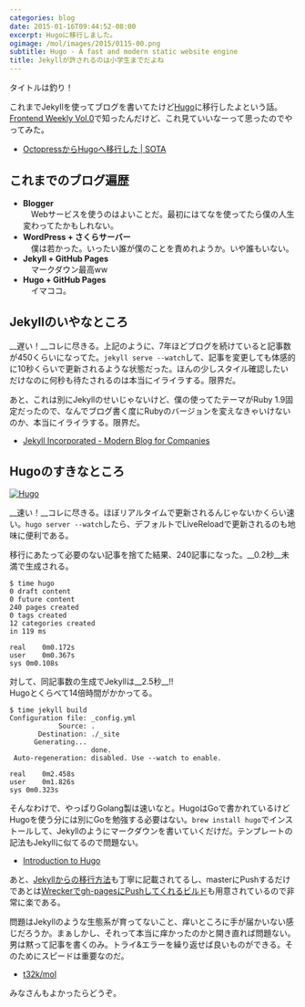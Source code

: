 ```yaml
---
categories: blog
date: 2015-01-16T09:44:52-08:00
excerpt: Hugoに移行しました。
ogimage: /mol/images/2015/0115-00.png
subtitle: Hugo - A fast and modern static website engine
title: Jekyllが許されるのは小学生までだよね
---
```


タイトルは釣り！

これまでJekyllを使ってブログを書いてたけど[Hugo](http://gohugo.io/)に移行したよという話。[Frontend Weekly Vol.0](/mol/log/frontend-weekly/)で知ったんだけど、これ見ていいなーって思ったのでやってみた。

+ [OctopressからHugoへ移行した | SOTA](http://deeeet.com/writing/2014/12/25/hugo/)


## これまでのブログ遍歴

+ __Blogger__  
　Webサービスを使うのはよいことだ。最初にはてなを使ってたら僕の人生変わってたかもしれない。
+ __WordPress + さくらサーバー__  
　僕は若かった。いったい誰が僕のことを責めれようか。いや誰もいない。
+ __Jekyll + GitHub Pages__  
　マークダウン最高ww
+ __Hugo + GitHub Pages__  
　イマココ。


## Jekyllのいやなところ

__遅い！__コレに尽きる。上記のように、7年ほどブログを続けていると記事数が450くらいになってた。`jekyll serve --watch`して、記事を変更しても体感的に10秒くらいで更新されるような状態だった。ほんの少しスタイル確認したいだけなのに何秒も待たされるのは本当にイライラする。限界だ。

あと、これは別にJekyllのせいじゃないけど、僕の使ってたテーマがRuby 1.9固定だったので、なんでブログ書く度にRubyのバージョンを変えなきゃいけないのか、本当にイライラする。限界だ。

+ [Jekyll Incorporated - Modern Blog for Companies](http://incorporated.sendtoinc.com/)


## Hugoのすきなところ

[![Hugo](/mol/images/2015/0115-01.png)](http://gohugo.io/)

__速い！__コレに尽きる。ほぼリアルタイムで更新されるんじゃないかくらい速い。`hugo server --watch`したら、デフォルトでLiveReloadで更新されるのも地味に便利である。

移行にあたって必要のない記事を捨てた結果、240記事になった。__0.2秒__未満で生成される。

```shell
$ time hugo
0 draft content
0 future content
240 pages created
0 tags created
12 categories created
in 119 ms

real	0m0.172s
user	0m0.367s
sys	0m0.108s
```
対して、同記事数の生成でJekyllは__2.5秒__!!  
Hugoとくらべて14倍時間がかかってる。

```shell
$ time jekyll build
Configuration file: _config.yml
            Source: .
       Destination: ./_site
      Generating...
                    done.
 Auto-regeneration: disabled. Use --watch to enable.

real	0m2.458s
user	0m1.826s
sys	0m0.323s
```

そんなわけで、やっぱりGolang製は速いなと。HugoはGoで書かれているけどHugoを使う分には別にGoを勉強する必要はない。`brew install hugo`でインストールして、Jekyllのようにマークダウンを書いていくだけだ。テンプレートの記法もJekyllに似てるので問題ない。

+ [Introduction to Hugo](http://gohugo.io/overview/introduction/)

あと、[Jekyllからの移行方法](http://gohugo.io/tutorials/migrate-from-jekyll/)も丁寧に記載されてるし、masterにPushするだけであとは[Wreckerでgh-pagesにPushしてくれるビルド](http://gohugo.io/tutorials/automated-deployments/)も用意されているので非常に楽である。

問題はJekyllのような生態系が育ってないこと、痒いところに手が届かいない感じだろうか。まぁしかし、それって本当に痒かったのかと開き直れば問題ない。男は黙って記事を書くのみ。トライ&エラーを繰り返せば良いものができる。そのためにスピードは重要なのだ。

+ [t32k/mol](https://github.com/t32k/mol)

みなさんもよかったらどうぞ。



